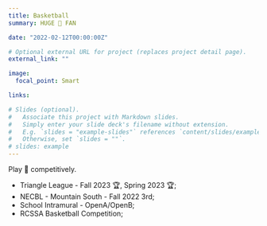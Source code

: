 ```yaml
---
title: Basketball
summary: HUGE 🏀 FAN

date: "2022-02-12T00:00:00Z"

# Optional external URL for project (replaces project detail page).
external_link: ""

image:
  focal_point: Smart

links:

# Slides (optional).
#   Associate this project with Markdown slides.
#   Simply enter your slide deck's filename without extension.
#   E.g. `slides = "example-slides"` references `content/slides/example-slides.md`.
#   Otherwise, set `slides = ""`.
# slides: example
---
```

Play 🏀 competitively.
- Triangle League - Fall 2023 🏆, Spring 2023 🏆;
- NECBL - Mountain South - Fall 2022 3rd;
- School Intramural - OpenA/OpenB;
- RCSSA Basketball Competition; 


